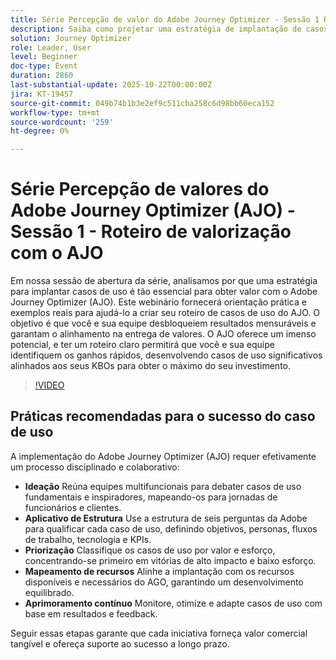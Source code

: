 ```yaml
---
title: Série Percepção de valor do Adobe Journey Optimizer - Sessão 1 Roteiro de valorização com o Adobe Journey Optimizer
description: Saiba como projetar uma estratégia de implantação de casos de uso do Adobe Journey Optimizer que impulsiona resultados mensuráveis. Descubra dicas práticas e exemplos do mundo real para explorar o valor comercial.
solution: Journey Optimizer
role: Leader, User
level: Beginner
doc-type: Event
duration: 2860
last-substantial-update: 2025-10-22T00:00:00Z
jira: KT-19457
source-git-commit: 049b74b1b3e2ef9c511cba258c6d98bb60eca152
workflow-type: tm+mt
source-wordcount: '259'
ht-degree: 0%

---
```



# Série Percepção de valores do Adobe Journey Optimizer (AJO) - Sessão 1 - Roteiro de valorização com o AJO

Em nossa sessão de abertura da série, analisamos por que uma estratégia para implantar casos de uso é tão essencial para obter valor com o Adobe Journey Optimizer (AJO). Este webinário fornecerá orientação prática e exemplos reais para ajudá-lo a criar seu roteiro de casos de uso do AJO. O objetivo é que você e sua equipe desbloqueiem resultados mensuráveis e garantam o alinhamento na entrega de valores. O AJO oferece um imenso potencial, e ter um roteiro claro permitirá que você e sua equipe identifiquem os ganhos rápidos, desenvolvendo casos de uso significativos alinhados aos seus KBOs para obter o máximo do seu investimento.

>[!VIDEO](https://video.tv.adobe.com/v/3476067/?learn=on&enablevpops)

## Práticas recomendadas para o sucesso do caso de uso

A implementação do Adobe Journey Optimizer (AJO) requer efetivamente um processo disciplinado e colaborativo:

* **Ideação** Reúna equipes multifuncionais para debater casos de uso fundamentais e inspiradores, mapeando-os para jornadas de funcionários e clientes.
* **Aplicativo de Estrutura** Use a estrutura de seis perguntas da Adobe para qualificar cada caso de uso, definindo objetivos, personas, fluxos de trabalho, tecnologia e KPIs.
* **Priorização** Classifique os casos de uso por valor e esforço, concentrando-se primeiro em vitórias de alto impacto e baixo esforço.
* **Mapeamento de recursos** Alinhe a implantação com os recursos disponíveis e necessários do AGO, garantindo um desenvolvimento equilibrado.
* **Aprimoramento contínuo** Monitore, otimize e adapte casos de uso com base em resultados e feedback.

Seguir essas etapas garante que cada iniciativa forneça valor comercial tangível e ofereça suporte ao sucesso a longo prazo.

